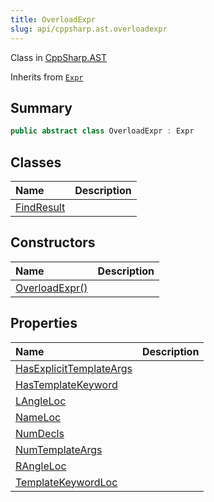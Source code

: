 ```yaml
---
title: OverloadExpr
slug: api/cppsharp.ast.overloadexpr
---
```

Class in [CppSharp.AST](/api/cppsharp/ast)

Inherits from [`Expr`](/api/cppsharp/ast/expr)

## Summary



```csharp
public abstract class OverloadExpr : Expr
```

## Classes

|Name|Description|
|:---|:---|
|[FindResult](/api/cppsharp/ast/overloadexpr/findresult)||

## Constructors

|Name|Description|
|:---|:---|
|[OverloadExpr\(\)](/api/cppsharp/ast/overloadexpr//ctor)||

## Properties

|Name|Description|
|:---|:---|
|[HasExplicitTemplateArgs](/api/cppsharp/ast/overloadexpr/hasexplicittemplateargs)||
|[HasTemplateKeyword](/api/cppsharp/ast/overloadexpr/hastemplatekeyword)||
|[LAngleLoc](/api/cppsharp/ast/overloadexpr/langleloc)||
|[NameLoc](/api/cppsharp/ast/overloadexpr/nameloc)||
|[NumDecls](/api/cppsharp/ast/overloadexpr/numdecls)||
|[NumTemplateArgs](/api/cppsharp/ast/overloadexpr/numtemplateargs)||
|[RAngleLoc](/api/cppsharp/ast/overloadexpr/rangleloc)||
|[TemplateKeywordLoc](/api/cppsharp/ast/overloadexpr/templatekeywordloc)||


